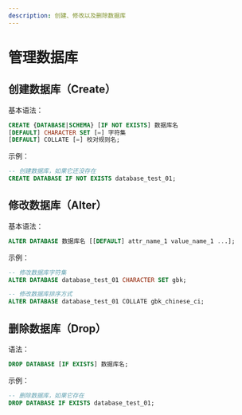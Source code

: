 ```yaml
---
description: 创建、修改以及删除数据库
---
```


# 管理数据库

## 创建数据库（Create）

基本语法：

```sql
CREATE {DATABASE|SCHEMA} [IF NOT EXISTS] 数据库名 
[DEFAULT] CHARACTER SET [=] 字符集 
[DEFAULT] COLLATE [=] 校对规则名;
```

示例：

```sql
-- 创建数据库，如果它还没存在
CREATE DATABASE IF NOT EXISTS database_test_01;
```

## 修改数据库（Alter）

基本语法：

```sql
ALTER DATABASE 数据库名 [[DEFAULT] attr_name_1 value_name_1 ...];
```

示例：

```sql
-- 修改数据库字符集
ALTER DATABASE database_test_01 CHARACTER SET gbk;

-- 修改数据库排序方式
ALTER DATABASE database_test_01 COLLATE gbk_chinese_ci;
```

## 删除数据库（Drop）

语法：

```sql
DROP DATABASE [IF EXISTS] 数据库名;
```

示例：

```sql
-- 删除数据库，如果它存在
DROP DATABASE IF EXISTS database_test_01;
```




